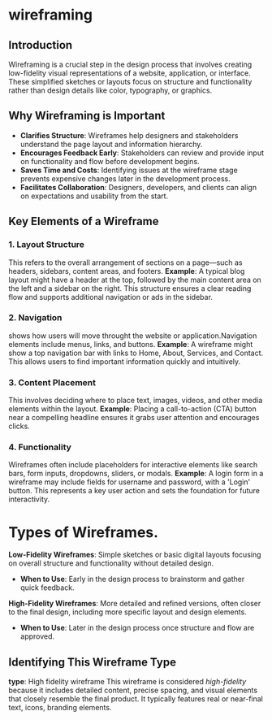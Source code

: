 # wireframing
## Introduction 
Wireframing is a crucial step in the design process that involves creating low-fidelity visual representations of a website, application, or interface. These simplified sketches or layouts focus on structure and functionality rather than design details like color, typography, or graphics.
## Why Wireframing is Important
- **Clarifies Structure**: Wireframes help designers and stakeholders understand the page layout and information hierarchy.
- **Encourages Feedback Early**: Stakeholders can review and provide input on functionality and flow before development begins.
- **Saves Time and Costs**: Identifying issues at the wireframe stage prevents expensive changes later in the development process.
- **Facilitates Collaboration**: Designers, developers, and clients can align on expectations and usability from the start.

## Key Elements of a Wireframe
### 1. Layout Structure
This refers to the overall arrangement of sections on a page—such as headers, sidebars, content areas, and footers.
**Example**: A typical blog layout might have a header at the top, followed by the main content area on the left and a sidebar on the right. This structure ensures a clear reading flow and supports additional navigation or ads in the sidebar.
### 2. Navigation
shows how users will move throught the website or application.Navigation elements include menus, links, and buttons.
**Example**: A wireframe might show a top navigation bar with links to Home, About, Services, and Contact. This allows users to find important information quickly and intuitively.
### 3. Content Placement
This involves deciding where to place text, images, videos, and other media elements within the layout.
**Example**: Placing a call-to-action (CTA) button near a compelling headline ensures it grabs user attention and encourages clicks.
### 4. Functionality
Wireframes often include placeholders for interactive elements like search bars, form inputs, dropdowns, sliders, or modals.
**Example**: A login form in a wireframe may include fields for username and password, with a 'Login' button. This represents a key user action and sets the foundation for future interactivity.

# Types of Wireframes.
**Low-Fidelity Wireframes**: Simple sketches or basic digital layouts focusing on overall structure and functionality without detailed design.
- **When to Use**: Early in the design process to brainstorm and gather quick feedback.

**High-Fidelity Wireframes**: More detailed and refined versions, often closer to the final design, including more specific layout and design elements.
- **When to Use**: Later in the design process once structure and flow are approved.

## Identifying This Wireframe Type
**type**: High fidelity wireframe
This wireframe is considered *high-fidelity* because it includes detailed content, precise spacing, and visual elements that closely resemble the final product. It typically features real or near-final text, icons, branding elements.




